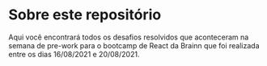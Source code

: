 # Sobre este repositório

Aqui você encontrará todos os desafios resolvidos que aconteceram na semana de pre-work para o bootcamp de React da Brainn que foi realizada entre os dias 16/08/2021 e 20/08/2021.
